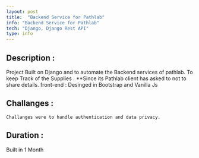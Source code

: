 ```yaml
---
layout: post
title:  "Backend Service for Pathlab"
info: "Backend Service for Pathlab"
tech: "Django, Django Rest API"
type: info
---
```


## Description : 
Project Built on Django and to automate the Backend services of pathlab.
    To keep Track of the Supplies .
**Since its Pathlab client has asked to not to share details.
front-end : Desinged in Bootstrap and Vanilla Js

## Challanges :

    Challanges were to handle authentication and data privacy.



## Duration :
 Built in 1 Month
